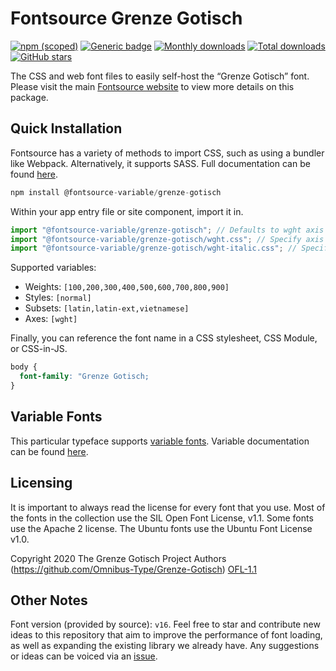 # Fontsource Grenze Gotisch

[![npm (scoped)](https://img.shields.io/npm/v/@fontsource/grenze-gotisch?color=brightgreen)](https://www.npmjs.com/package/@fontsource/grenze-gotisch) [![Generic badge](https://img.shields.io/badge/fontsource-passing-brightgreen)](https://github.com/fontsource/fontsource) [![Monthly downloads](https://badgen.net/npm/dm/@fontsource/grenze-gotisch)](https://github.com/fontsource/fontsource) [![Total downloads](https://badgen.net/npm/dt/@fontsource/grenze-gotisch)](https://github.com/fontsource/fontsource) [![GitHub stars](https://img.shields.io/github/stars/fontsource/fontsource.svg?style=social&label=Star)](https://github.com/fontsource/fontsource/stargazers)

The CSS and web font files to easily self-host the “Grenze Gotisch” font. Please visit the main [Fontsource website](https://fontsource.org/fonts/grenze-gotisch) to view more details on this package.

## Quick Installation

Fontsource has a variety of methods to import CSS, such as using a bundler like Webpack. Alternatively, it supports SASS. Full documentation can be found [here](https://fontsource.org/docs/introduction).

```javascript
npm install @fontsource-variable/grenze-gotisch
```

Within your app entry file or site component, import it in.

```javascript
import "@fontsource-variable/grenze-gotisch"; // Defaults to wght axis
import "@fontsource-variable/grenze-gotisch/wght.css"; // Specify axis
import "@fontsource-variable/grenze-gotisch/wght-italic.css"; // Specify axis and style

```

Supported variables:
- Weights: `[100,200,300,400,500,600,700,800,900]`
- Styles: `[normal]`
- Subsets: `[latin,latin-ext,vietnamese]`
- Axes: `[wght]`

Finally, you can reference the font name in a CSS stylesheet, CSS Module, or CSS-in-JS.

```css
body {
  font-family: "Grenze Gotisch;
}
```

## Variable Fonts

This particular typeface supports [variable fonts](https://developer.mozilla.org/en-US/docs/Web/CSS/CSS_Fonts/Variable_Fonts_Guide).
Variable documentation can be found [here](https://fontsource.org/docs/variable-fonts).

## Licensing
It is important to always read the license for every font that you use.
Most of the fonts in the collection use the SIL Open Font License, v1.1. Some fonts use the Apache 2 license. The Ubuntu fonts use the Ubuntu Font License v1.0.

Copyright 2020 The Grenze Gotisch Project Authors (https://github.com/Omnibus-Type/Grenze-Gotisch)
[OFL-1.1](http://scripts.sil.org/OFL)

## Other Notes
Font version (provided by source): `v16`.
Feel free to star and contribute new ideas to this repository that aim to improve the performance of font loading, as well as expanding the existing library we already have. Any suggestions or ideas can be voiced via an [issue](https://github.com/fontsource/fontsource/issues).